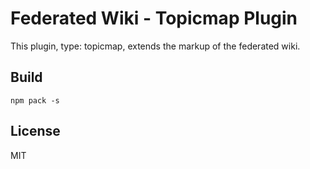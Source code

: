 # Federated Wiki - Topicmap Plugin

This plugin, type: topicmap, extends the markup of the federated wiki.

## Build

    npm pack -s

## License

MIT

